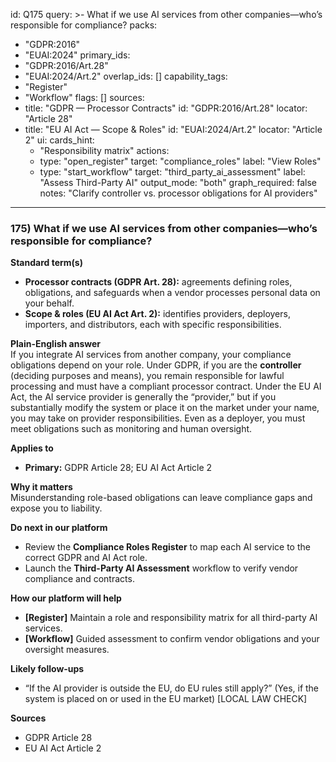 id: Q175
query: >-
  What if we use AI services from other companies—who’s responsible for compliance?
packs:
  - "GDPR:2016"
  - "EUAI:2024"
primary_ids:
  - "GDPR:2016/Art.28"
  - "EUAI:2024/Art.2"
overlap_ids: []
capability_tags:
  - "Register"
  - "Workflow"
flags: []
sources:
  - title: "GDPR — Processor Contracts"
    id: "GDPR:2016/Art.28"
    locator: "Article 28"
  - title: "EU AI Act — Scope & Roles"
    id: "EUAI:2024/Art.2"
    locator: "Article 2"
ui:
  cards_hint:
    - "Responsibility matrix"
  actions:
    - type: "open_register"
      target: "compliance_roles"
      label: "View Roles"
    - type: "start_workflow"
      target: "third_party_ai_assessment"
      label: "Assess Third-Party AI"
output_mode: "both"
graph_required: false
notes: "Clarify controller vs. processor obligations for AI providers"
---
### 175) What if we use AI services from other companies—who’s responsible for compliance?

**Standard term(s)**  
- **Processor contracts (GDPR Art. 28):** agreements defining roles, obligations, and safeguards when a vendor processes personal data on your behalf.  
- **Scope & roles (EU AI Act Art. 2):** identifies providers, deployers, importers, and distributors, each with specific responsibilities.

**Plain-English answer**  
If you integrate AI services from another company, your compliance obligations depend on your role. Under GDPR, if you are the **controller** (deciding purposes and means), you remain responsible for lawful processing and must have a compliant processor contract. Under the EU AI Act, the AI service provider is generally the “provider,” but if you substantially modify the system or place it on the market under your name, you may take on provider responsibilities. Even as a deployer, you must meet obligations such as monitoring and human oversight.

**Applies to**  
- **Primary:** GDPR Article 28; EU AI Act Article 2

**Why it matters**  
Misunderstanding role-based obligations can leave compliance gaps and expose you to liability.

**Do next in our platform**  
- Review the **Compliance Roles Register** to map each AI service to the correct GDPR and AI Act role.  
- Launch the **Third-Party AI Assessment** workflow to verify vendor compliance and contracts.

**How our platform will help**  
- **[Register]** Maintain a role and responsibility matrix for all third-party AI services.  
- **[Workflow]** Guided assessment to confirm vendor obligations and your oversight measures.

**Likely follow-ups**  
- “If the AI provider is outside the EU, do EU rules still apply?” (Yes, if the system is placed on or used in the EU market) [LOCAL LAW CHECK]

**Sources**  
- GDPR Article 28  
- EU AI Act Article 2

